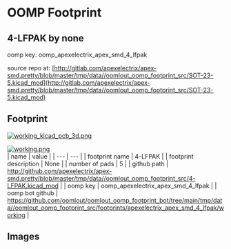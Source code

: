 # OOMP Footprint  
## 4-LFPAK  by none  
  
oomp key: oomp_apexelectrix_apex_smd_4_lfpak  
  
source repo at: [http://gitlab.com/apexelectrix/apex-smd.pretty/blob/master/tmp/data//oomlout_oomp_footprint_src/SOT-23-5.kicad_mod](http://gitlab.com/apexelectrix/apex-smd.pretty/blob/master/tmp/data//oomlout_oomp_footprint_src/SOT-23-5.kicad_mod)  
## Footprint  
  
[![working_kicad_pcb_3d.png](working_kicad_pcb_3d_600.png)](working_kicad_pcb_3d.png)  
  
[![working.png](working_600.png)](working.png)  
| name | value | 
| --- | --- | 
| footprint name | 4-LFPAK | 
| footprint description | None | 
| number of pads | 5 | 
| github path | http://github.com/apexelectrix/apex-smd.pretty/blob/master/tmp/data//oomlout_oomp_footprint_src/4-LFPAK.kicad_mod | 
| oomp key | oomp_apexelectrix_apex_smd_4_lfpak | 
| oomp bot github | https://github.com/oomlout/oomlout_oomp_footprint_bot/tree/main/tmp/data//oomlout_oomp_footprint_src/footprints/apexelectrix_apex_smd_4_lfpak/working | 
## Images  
